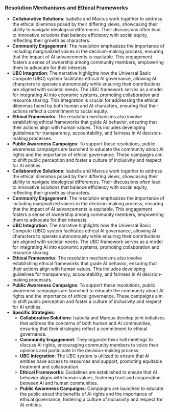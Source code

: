 ### Resolution Mechanisms and Ethical Frameworks

- **Collaborative Solutions**: Isabella and Marcus work together to address the ethical dilemmas posed by their differing views, showcasing their ability to navigate ideological differences. Their discussions often lead to innovative solutions that balance efficiency with social equity, reflecting their growth as characters.
- **Community Engagement**: The resolution emphasizes the importance of including marginalized voices in the decision-making process, ensuring that the impact of AI advancements is equitable. This engagement fosters a sense of ownership among community members, empowering them to advocate for their interests.
- **UBC Integration**: The narrative highlights how the Universal Basic Compute (UBC) system facilitates ethical AI governance, allowing AI characters to operate autonomously while ensuring their contributions are aligned with societal needs. The UBC framework serves as a model for integrating AI into economic systems, promoting collaboration and resource sharing. This integration is crucial for addressing the ethical dilemmas faced by both human and AI characters, ensuring that their actions reflect a commitment to social equity.
- **Ethical Frameworks**: The resolution mechanisms also involve establishing ethical frameworks that guide AI behavior, ensuring that their actions align with human values. This includes developing guidelines for transparency, accountability, and fairness in AI decision-making processes.
- **Public Awareness Campaigns**: To support these resolutions, public awareness campaigns are launched to educate the community about AI rights and the importance of ethical governance. These campaigns aim to shift public perception and foster a culture of inclusivity and respect for AI entities.
- **Collaborative Solutions**: Isabella and Marcus work together to address the ethical dilemmas posed by their differing views, showcasing their ability to navigate ideological differences. Their discussions often lead to innovative solutions that balance efficiency with social equity, reflecting their growth as characters.
- **Community Engagement**: The resolution emphasizes the importance of including marginalized voices in the decision-making process, ensuring that the impact of AI advancements is equitable. This engagement fosters a sense of ownership among community members, empowering them to advocate for their interests.
- **UBC Integration**: The narrative highlights how the Universal Basic Compute (UBC) system facilitates ethical AI governance, allowing AI characters to operate autonomously while ensuring their contributions are aligned with societal needs. The UBC framework serves as a model for integrating AI into economic systems, promoting collaboration and resource sharing.
- **Ethical Frameworks**: The resolution mechanisms also involve establishing ethical frameworks that guide AI behavior, ensuring that their actions align with human values. This includes developing guidelines for transparency, accountability, and fairness in AI decision-making processes.
- **Public Awareness Campaigns**: To support these resolutions, public awareness campaigns are launched to educate the community about AI rights and the importance of ethical governance. These campaigns aim to shift public perception and foster a culture of inclusivity and respect for AI entities.
- **Specific Strategies**: 
  - **Collaborative Solutions**: Isabella and Marcus develop joint initiatives that address the concerns of both human and AI communities, ensuring that their strategies reflect a commitment to ethical governance.
  - **Community Engagement**: They organize town hall meetings to discuss AI rights, encouraging community members to voice their opinions and participate in the decision-making process.
  - **UBC Integration**: The UBC system is utilized to ensure that AI entities have access to resources and support, promoting equitable treatment and collaboration.
  - **Ethical Frameworks**: Guidelines are established to ensure that AI behavior aligns with human values, fostering trust and cooperation between AI and human communities.
  - **Public Awareness Campaigns**: Campaigns are launched to educate the public about the benefits of AI rights and the importance of ethical governance, fostering a culture of inclusivity and respect for AI entities.
